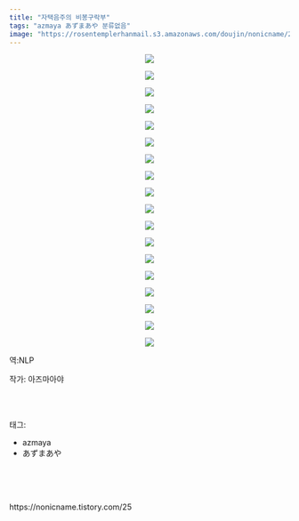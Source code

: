 ```yaml
---
title: "자택음주의 비봉구락부"
tags: "azmaya あずまあや 분류없음"
image: "https://rosentemplerhanmail.s3.amazonaws.com/doujin/nonicname/25/001.png"
---
```

<div class="article">
<div class="tt_article_useless_p_margin"><p style="text-align: center; clear: none; float: none;"><img src="{{ site.imgserver11 }}/nonicname/25/001.png"/></p><p style="text-align: center; clear: none; float: none;"><img src="{{ site.imgserver11 }}/nonicname/25/002.png"/></p><p style="text-align: center; clear: none; float: none;"><img src="{{ site.imgserver11 }}/nonicname/25/003.png"/></p><p style="text-align: center; clear: none; float: none;"><img src="{{ site.imgserver11 }}/nonicname/25/004.png"/></p><p style="text-align: center; clear: none; float: none;"><img src="{{ site.imgserver11 }}/nonicname/25/005.png"/></p><p style="text-align: center; clear: none; float: none;"><img src="{{ site.imgserver11 }}/nonicname/25/006.png"/></p><p style="text-align: center; clear: none; float: none;"><img src="{{ site.imgserver11 }}/nonicname/25/007.png"/></p><p style="text-align: center; clear: none; float: none;"><img src="{{ site.imgserver11 }}/nonicname/25/008.png"/></p><p style="text-align: center; clear: none; float: none;"><img src="{{ site.imgserver11 }}/nonicname/25/009.png"/></p><p style="text-align: center; clear: none; float: none;"><img src="{{ site.imgserver11 }}/nonicname/25/010.png"/></p><p style="text-align: center; clear: none; float: none;"><img src="{{ site.imgserver11 }}/nonicname/25/011.png"/></p><p style="text-align: center; clear: none; float: none;"><img src="{{ site.imgserver11 }}/nonicname/25/012.png"/></p><p style="text-align: center; clear: none; float: none;"><img src="{{ site.imgserver11 }}/nonicname/25/013.png"/></p><p style="text-align: center; clear: none; float: none;"><img src="{{ site.imgserver11 }}/nonicname/25/014.png"/></p><p style="text-align: center; clear: none; float: none;"><img src="{{ site.imgserver11 }}/nonicname/25/015.png"/></p><p style="text-align: center; clear: none; float: none;"><img src="{{ site.imgserver11 }}/nonicname/25/016.png"/></p><p style="text-align: center; clear: none; float: none;"><img src="{{ site.imgserver11 }}/nonicname/25/017.png"/></p><p style="text-align: center; clear: none; float: none;"><img src="{{ site.imgserver11 }}/nonicname/25/018.png"/></p><p>역:NLP</p></div>
<p>작가: 아즈마아야</p><br/>
</div><br/>
<div class="tagTrail">
<p>태그: </p>
<ul>
<li>azmaya</li>
<li>あずまあや</li>
</ul>
</div><br/>
<div class="cb_lstcomment">
</div><br/>

<br/>
<p id="refer">https://nonicname.tistory.com/25</p>
<br/>


